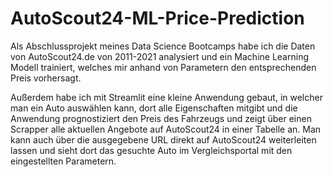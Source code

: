 # AutoScout24-ML-Price-Prediction

Als Abschlussprojekt meines Data Science Bootcamps habe ich die Daten von AutoScout24.de von 2011-2021 analysiert und ein Machine Learning Modell trainiert, welches mir anhand von Parametern den entsprechenden Preis vorhersagt.

Außerdem habe ich mit Streamlit eine kleine Anwendung gebaut, in welcher man ein Auto auswählen kann, dort alle Eigenschaften mitgibt und die Anwendung prognostiziert den Preis des Fahrzeugs und zeigt über einen Scrapper alle aktuellen Angebote auf AutoScout24 in einer Tabelle an. 
Man kann auch über die ausgegebene URL direkt auf AutoScout24 weiterleiten lassen und sieht dort das gesuchte Auto im Vergleichsportal mit den eingestellten Parametern.
